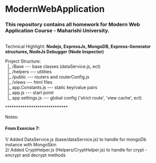 # ModernWebApplication
<h3>This repository contains all homework for Modern Web Application Course - Maharishi University.</h3></br>
Technical Highlight: <strong> Nodejs, ExpressJs, MongoDB, Express-Generator structures, NodeJs Debugger (Node Inspector)</strong></br>
<p>
Project Structure:</br>
&nbsp;&nbsp;|_ /Base            --- base classes (dataService.js, ect)</br>
&nbsp;&nbsp;|_ /helpers         --- utilities </br>
&nbsp;&nbsp;|_ /public          --- routers and routerConfig.js</br>
&nbsp;&nbsp;|_ /views           --- html files</br>
&nbsp;&nbsp;|_ app.Constants.js --- static key/value pairs</br>
&nbsp;&nbsp;|_ app.js           --- start point</br>
&nbsp;&nbsp;|_ app.settings.js  --- global config ('strict route', 'view cache', ect)</br>
  
</p>
*****************************
<p>
<label>Notes: </lable>
<h4>From Exercise 7:</h4>
1/ Added DataService.js (base/dataService.js) to handle for mongoDb instance with MongoSkin</br>
2/ Added CryptHelper.js (Helpers/CryptHelper.js) to handle for crypt - encrypt and decrypt methods</br>
</p>
